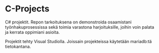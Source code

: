 # C-Projects

C# projektit. Repon tarkoituksena on demonstroida osaamistani työnhakuprosessissa sekä toimia varastona harjoituksille, 
joihin voin palata ja kerrata oppimiani asioita.

Projektit tehty Visual Studiolla. Joissain projekteissa käytetään mariadb:tä tietokantana. 
